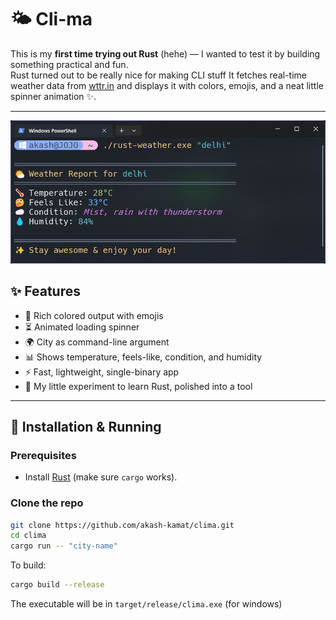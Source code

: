 # 🌤️ Cli-ma
 
This is my **first time trying out Rust** (hehe) — I wanted to test it by building something practical and fun.  
Rust turned out to be really nice for making CLI stuff
It fetches real-time weather data from [wttr.in](https://wttr.in/) and displays it with colors, emojis, and a neat little spinner animation ✨.  

---
![Cli-ma Screenshot](assets/screenshot.png)


## ✨ Features
- 🎨 Rich colored output with emojis  
- ⏳ Animated loading spinner  
- 🌍 City as command-line argument  
- 📊 Shows temperature, feels-like, condition, and humidity  
- ⚡ Fast, lightweight, single-binary app  
- 🦀 My little experiment to learn Rust, polished into a tool  

---

## 🚀 Installation & Running

### Prerequisites
- Install [Rust](https://www.rust-lang.org/tools/install) (make sure `cargo` works).

### Clone the repo
```bash
git clone https://github.com/akash-kamat/clima.git
cd clima
cargo run -- "city-name"
```

To build:
```bash
cargo build --release
```
The executable will be in ```target/release/clima.exe``` (for windows)
